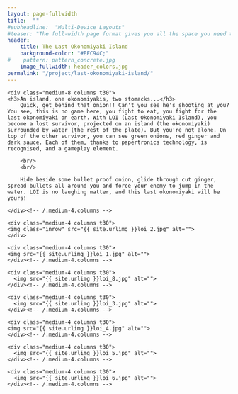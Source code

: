 ```yaml
---
layout: page-fullwidth
title:  ""
#subheadline:  "Multi-Device Layouts"
#teaser: "The full-width page format gives you all the space you need to show your content using the grid."
header:
    title: The Last Okonomiyaki Island
    background-color: "#EFC94C;"
#    pattern: pattern_concrete.jpg
    image_fullwidth: header_colors.jpg
permalink: "/project/last-okonomiyaki-island/"
---
```





<div class="row">
    
    <div class="medium-8 columns t30">
    <h3>An island, one okonomiyakis, two stomacks...</h3>
        Quick, get behind that onion!! Can't you see he's shooting at you? You see, this is no game here, you fight to eat, you fight for the last okonomiyaki on earth. With LOI (Last Okonomiyaki Island), you become a lost survivor, projected on an island (the okonomiyaki) surrounded by water (the rest of the plate). But you're not alone. On top of the other survivor, you can see green onions, red ginger and dark sauce. Each of them, thanks to papertronics technology, is recognised, and a gameplay element.

        <br/>
        <br/>

        Hide beside some bullet proof onion, glide through cut ginger, spread bullets all around you and force your enemy to jump in the water. LOI is no laughing matter, and this last okonomiyaki will be yours!
                                                    
    </div><!-- /.medium-4.columns -->

    <div class="medium-4 columns t30">
    <img class="inrow" src="{{ site.urlimg }}loi_2.jpg" alt="">
    </div>
</div><!-- /.row -->


<div class="row">
    
    <div class="medium-4 columns t30">
    <img src="{{ site.urlimg }}loi_1.jpg" alt="">
    </div><!-- /.medium-4.columns -->

    <div class="medium-4 columns t30">
      <img src="{{ site.urlimg }}loi_8.jpg" alt="">
    </div><!-- /.medium-4.columns -->

    <div class="medium-4 columns t30">
      <img src="{{ site.urlimg }}loi_3.jpg" alt="">
    </div><!-- /.medium-4.columns -->

</div><!-- /.row -->

<div class="row">
    
    <div class="medium-4 columns t30">
    <img src="{{ site.urlimg }}loi_4.jpg" alt="">
    </div><!-- /.medium-4.columns -->

    <div class="medium-4 columns t30">
      <img src="{{ site.urlimg }}loi_5.jpg" alt="">
    </div><!-- /.medium-4.columns -->

    <div class="medium-4 columns t30">
      <img src="{{ site.urlimg }}loi_6.jpg" alt="">
    </div><!-- /.medium-4.columns -->

</div><!-- /.row -->

